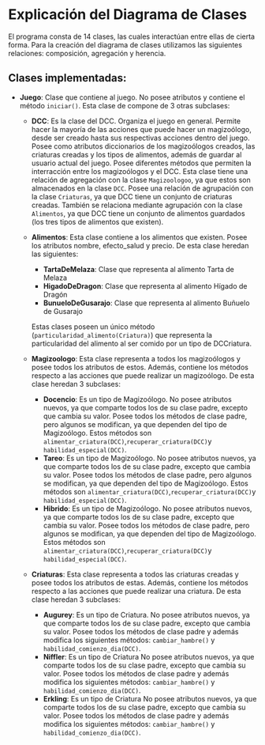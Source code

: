 # Explicación del Diagrama de Clases

El programa consta de 14 clases, las cuales interactúan entre ellas de cierta forma. Para la creación del diagrama de clases utilizamos las siguientes relaciones: composición, agregación y herencia. 
## Clases implementadas:

* **Juego**: Clase que contiene al juego. No posee atributos y contiene el método ```iniciar()```. Esta clase de compone de 3 otras subclases:
    * **DCC**: Es la clase del DCC. Organiza el juego en general. Permite hacer la mayoría de las acciones que puede hacer un magizoólogo, desde ser creado hasta sus respectivas acciones dentro del juego. Posee como atributos diccionarios de los magizoólogos creados, las criaturas creadas y los tipos de alimentos, además de guardar al usuario actual del juego. Posee diferentes métodos que permiten la interracción entre los magizoólogos y el DCC. Esta clase tiene una relación de agregación con la clase ```Magizoologoo```, ya que estos son almacenados en la clase ```DCC```. Posee una relación de agrupación con la clase ```Criaturas```, ya que DCC tiene un conjunto de criaturas creadas. También se relaciona mediante agrupación con la clase ```Alimentos```, ya que DCC tiene un conjunto de alimentos guardados (los tres tipos de alimentos que existen).
    * **Alimentos**: Esta clase contiene a los alimentos que existen. Posee los atributos nombre, efecto_salud y precio. De esta clase heredan las siguientes:
      * **TartaDeMelaza**: Clase que representa al alimento Tarta de Melaza
      * **HigadoDeDragon**: Clase que representa al alimento Hígado de Dragón
      * **BunueloDeGusarajo**: Clase que representa al alimento Buñuelo de Gusarajo
      
      
      Estas clases poseen un único método (```particularidad_alimento(Criatura)```) que representa la particularidad del alimento al ser comido por un tipo de DCCriatura.

   * **Magizoologo**: Esta clase representa a todos los magizoólogos y posee todos los atributos de estos. Además, contiene los métodos respecto a las acciones que puede realizar un magizoólogo. De esta clase heredan 3 subclases:
        * **Docencio**: Es un tipo de Magizoólogo. No posee atributos nuevos, ya que comparte todos los de su clase padre, excepto que cambia su valor. Posee todos los métodos de clase padre, pero algunos se modifican, ya que dependen del tipo de Magizoólogo. Estos métodos son ```alimentar_criatura(DCC)```,```recuperar_criatura(DCC)```y ```habilidad_especial(DCC)```. 
        * **Tareo**: Es un tipo de Magizoólogo. No posee atributos nuevos, ya que comparte todos los de su clase padre, excepto que cambia su valor. Posee todos los métodos de clase padre, pero algunos se modifican, ya que dependen del tipo de Magizoólogo. Estos métodos son ```alimentar_criatura(DCC)```,```recuperar_criatura(DCC)```y ```habilidad_especial(DCC)```. 
        * **Hibrido**: Es un tipo de Magizoólogo. No posee atributos nuevos, ya que comparte todos los de su clase padre, excepto que cambia su valor. Posee todos los métodos de clase padre, pero algunos se modifican, ya que dependen del tipo de Magizoólogo. Estos métodos son ```alimentar_criatura(DCC)```,```recuperar_criatura(DCC)```y ```habilidad_especial(DCC)```. 
   * **Criaturas**:  Esta clase representa a todos las criaturas creadas y posee todos los atributos de estas. Además, contiene los métodos respecto a las acciones que puede realizar una criatura. De esta clase heredan 3 subclases:
        * **Augurey**: Es un tipo de Criatura. No posee atributos nuevos, ya que comparte todos los de su clase padre, excepto que cambia su valor. Posee todos los métodos de clase padre y además modifica los siguientes métodos: ```cambiar_hambre()``` y ```habilidad_comienzo_dia(DCC)```.
        * **Niffler**: Es un tipo de Criatura No posee atributos nuevos, ya que comparte todos los de su clase padre, excepto que cambia su valor.  Posee todos los métodos de clase padre y además modifica los siguientes métodos: ```cambiar_hambre()``` y ```habilidad_comienzo_dia(DCC)```.
        * **Erkling**: Es un tipo de Criatura No posee atributos nuevos, ya que comparte todos los de su clase padre, excepto que cambia su valor.  Posee todos los métodos de clase padre y además modifica los siguientes métodos: ```cambiar_hambre()``` y ```habilidad_comienzo_dia(DCC)```.
        



